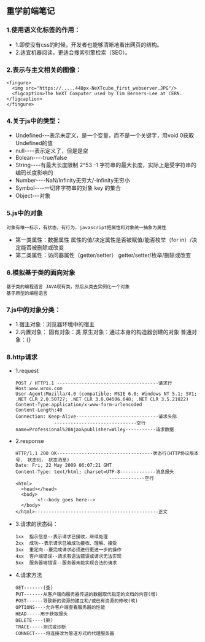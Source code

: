 ## 重学前端笔记
### 1.使用语义化标签的作用：
- 1.即使没有css的时候，开发者也能够清晰地看出网页的结构。
- 2.适宜机器阅读，更适合搜索引擎检索（SEO）。
### 2.表示与主文相关的图像：
	<fingure>
	  <img src="https://.....440px-NeXTcube_first_webserver.JPG"/>
	  <figcaption>The NeXT Computer used by Tim Berners-Lee at CERN.</figcaption>
	</fingure>
### 4.关于js中的类型：
  - Undefined---表示未定义，是一个变量，而不是一个关键字，用void 0获取Undefined的值
  - null----表示定义了，但是是空
  - Bolean----true/false
  - String----有最大长度限制 2^53 -1 字符串的最大长度，实际上是受字符串的编码长度影响的
  - Number----NaN/Infinity无穷大/-Infinity无穷小
  - Symbol----一切非字符串的对象 key 的集合
  - Object---对象
### 5.js中的对象
  	对象有唯一标示，有状态，有行为，javascript把属性和对象统一抽象为属性
  - 第一类属性：数据属性
   	属性的值/决定属性是否被赋值/能否枚举（for in）/决定能否被删除或改变
  - 第二类属性：访问器属性（getter/setter）
   getter/setter/枚举/删除或改变
### 6.模拟基于类的面向对象
    基于类的编程语言 JAVA现有类，然后从类去实例化一个对象
    基于原型的编程语言
### 7.js中的对象分类：
  - 1.宿主对象：浏览器环境中的宿主
  - 2.内置对象：
      固有对象：类
      原生对象：通过本身的构造器创建的对象
      普通对象：{}
### 8.http请求
  - 1.request
  
		POST / HTTP1.1 -------------------------------------请求行
		Host:www.wrox.com
		User-Agent:Mozilla/4.0 (compatible; MSIE 6.0; Windows NT 5.1; SV1; .NET CLR 2.0.50727; .NET CLR 3.0.04506.648; .NET CLR 3.5.21022)
		Content-Type:application/x-www-form-urlencoded
		Content-Length:40
		Connection: Keep-Alive------------------------------请求头部
                      ------------------------------空行
		name=Professional%20Ajax&publisher=Wiley-----------请求数据
  - 2.response
  
    	HTTP/1.1 200 OK-----------------------------------状态行(HTTP协议版本号， 状态码， 状态消息)
    	Date: Fri, 22 May 2009 06:07:21 GMT
    	Content-Type: text/html; charset=UTF-8-------------消息报头
                                          -------------空行
    	<html>
          <head></head>
          <body>
                <!--body goes here-->
          </body>
    	</html>---------------------------------------------正文
  - 3.请求的状态码：
  
    	1xx  指示信息--表示请求已接收，继续处理
    	2xx  成功--表示请求已被成功接收、理解、接受
    	3xx  重定向--要完成请求必须进行更进一步的操作
    	4xx  客户端错误--请求有语法错误或请求无法实现
    	5xx  服务器端错误--服务器未能实现合法的请求
  - 4.请求方法
  
    	GET-------(查)
    	PUT-------从客户端向服务器传送的数据取代指定的文档的内容(增)
    	POST------导致新的资源的建立和/或已有资源的修改(改)
    	OPTIONS----允许客户端查看服务器的性能
    	HEAD-----用于获取报头
    	DELETE----(删)
    	TRACE-----测试或诊断
    	CONNECT----将连接改为管道方式的代理服务器
  
